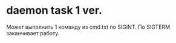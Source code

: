 # daemon task 1 ver.
Может выполнить 1 команду из cmd.txt по SIGINT.
По SIGTERM заканчивает работу.
